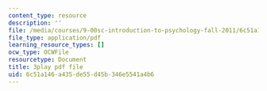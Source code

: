 ```yaml
---
content_type: resource
description: ''
file: /media/courses/9-00sc-introduction-to-psychology-fall-2011/6c51a146a435de55d45b346e5541a4b6_zPPsdsAQBx4.pdf
file_type: application/pdf
learning_resource_types: []
ocw_type: OCWFile
resourcetype: Document
title: 3play pdf file
uid: 6c51a146-a435-de55-d45b-346e5541a4b6
---
```

